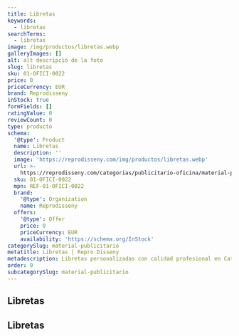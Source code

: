 ```yaml
---
title: Libretas
keywords:
  - libretas
searchTerms:
  - libretas
image: /img/productos/libretas.webp
galleryImages: []
alt: alt descripció de la foto
slug: libretas
sku: 01-OFICI-0022
price: 0
priceCurrency: EUR
brand: Reprodisseny
inStock: true
formFields: []
ratingValue: 0
reviewCount: 0
type: producto
schema:
  '@type': Product
  name: Libretas
  description: ''
  image: 'https://reprodisseny.com/img/productos/libretas.webp'
  url: >-
    https://reprodisseny.com/categorias/publicitario-oficina/material-publicitario/libretas
  sku: 01-OFICI-0022
  mpn: REF-01-OFICI-0022
  brand:
    '@type': Organization
    name: Reprodisseny
  offers:
    '@type': Offer
    price: 0
    priceCurrency: EUR
    availability: 'https://schema.org/InStock'
categorySlug: material-publicitario
metatitle: Libretas | Repro Disseny
metadescription: Libretas personalizadas con calidad profesional en Cataluña.
order: 0
subcategorySlug: material-publicitario
---
```


## Libretas

## Libretas
